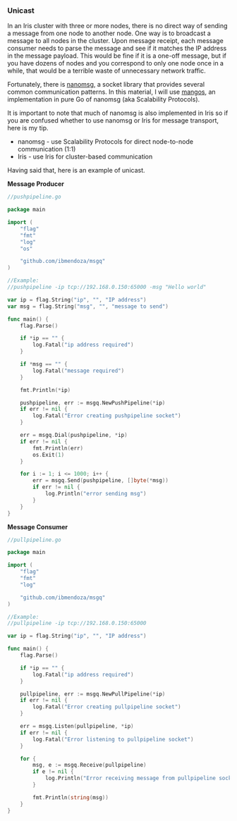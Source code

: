 ### Unicast

In an Iris cluster with three or more nodes, there is no direct way of sending a message from one node to another node. One way is to broadcast a message to all nodes in the cluster. Upon message receipt, each message consumer needs to parse the message and see if it matches the IP address in the message payload. This would be fine if it is a one-off message, but if you have dozens of nodes and you correspond to only one node once in a while, that would be a terrible waste of unnecessary network traffic.

Fortunately, there is [nanomsg](http://nanomsg.org), a socket library that provides several common communication patterns. In this material, I will use [mangos](https://github.com/go-mangos/mangos), an implementation in pure Go of nanomsg (aka Scalability Protocols).

It is important to note that much of nanomsg is also implemented in Iris so if you are confused whether to use nanomsg or Iris for message transport, here is my tip.

- nanomsg - use Scalability Protocols for direct node-to-node communication (1:1)
- Iris - use Iris for cluster-based communication

Having said that, here is an example of unicast.

**Message Producer**


```go
//pushpipeline.go

package main

import (
	"flag"
	"fmt"
	"log"
	"os"

	"github.com/ibmendoza/msgq"
)

//Example:
//pushpipeline -ip tcp://192.168.0.150:65000 -msg "Hello world"

var ip = flag.String("ip", "", "IP address")
var msg = flag.String("msg", "", "message to send")

func main() {
	flag.Parse()

	if *ip == "" {
		log.Fatal("ip address required")
	}

	if *msg == "" {
		log.Fatal("message required")
	}

	fmt.Println(*ip)

	pushpipeline, err := msgq.NewPushPipeline(*ip)
	if err != nil {
		log.Fatal("Error creating pushpipeline socket")
	}

	err = msgq.Dial(pushpipeline, *ip)
	if err != nil {
		fmt.Println(err)
		os.Exit(1)
	}

	for i := 1; i <= 1000; i++ {
		err = msgq.Send(pushpipeline, []byte(*msg))
		if err != nil {
			log.Println("error sending msg")
		}
	}
}
```

**Message Consumer**

```go
//pullpipeline.go

package main

import (
	"flag"
	"fmt"
	"log"

	"github.com/ibmendoza/msgq"
)

//Example:
//pullpipeline -ip tcp://192.168.0.150:65000

var ip = flag.String("ip", "", "IP address")

func main() {
	flag.Parse()

	if *ip == "" {
		log.Fatal("ip address required")
	}

	pullpipeline, err := msgq.NewPullPipeline(*ip)
	if err != nil {
		log.Fatal("Error creating pullpipeline socket")
	}

	err = msgq.Listen(pullpipeline, *ip)
	if err != nil {
		log.Fatal("Error listening to pullpipeline socket")
	}

	for {
		msg, e := msgq.Receive(pullpipeline)
		if e != nil {
			log.Println("Error receiving message from pullpipeline socket")
		}

		fmt.Println(string(msg))
	}
}
```

